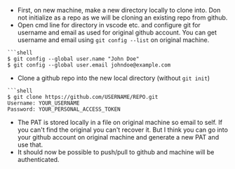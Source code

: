 * First, on new machine, make a new directory locally to clone into. Don not initialize as a repo as we will be cloning an existing repo from github.
* Open cmd line for directory in vscode etc. and configure git for username and email as used for original github account. You can get username and email using ```git config --list``` on original machine.
```
```shell
$ git config --global user.name "John Doe"
$ git config --global user.email johndoe@example.com
```

* Clone a github repo into the new local directory (without ```git init```)
```providing PAT
```shell
$ git clone https://github.com/USERNAME/REPO.git
Username: YOUR_USERNAME
Password: YOUR_PERSONAL_ACCESS_TOKEN
```
* The PAT is stored locally in a file on original machine so email to self. If you can't find the original you can't recover it. But I think you can go into your github account on original machine and generate a new PAT and use that. 
* It should now be possible to push/pull to github and machine will be authenticated.